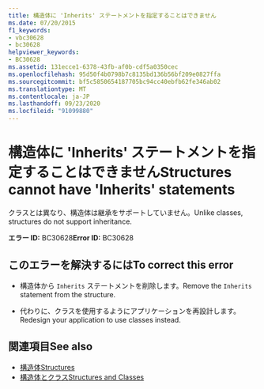 ```yaml
---
title: 構造体に 'Inherits' ステートメントを指定することはできません
ms.date: 07/20/2015
f1_keywords:
- vbc30628
- bc30628
helpviewer_keywords:
- BC30628
ms.assetid: 131ecce1-6378-43fb-af0b-cdf5a0350cec
ms.openlocfilehash: 95d50f4b0798b7c8135bd136b56bf209e0827ffa
ms.sourcegitcommit: bf5c5850654187705bc94cc40ebfb62fe346ab02
ms.translationtype: MT
ms.contentlocale: ja-JP
ms.lasthandoff: 09/23/2020
ms.locfileid: "91099880"
---
```

# <a name="structures-cannot-have-inherits-statements"></a><span data-ttu-id="3615e-102">構造体に 'Inherits' ステートメントを指定することはできません</span><span class="sxs-lookup"><span data-stu-id="3615e-102">Structures cannot have 'Inherits' statements</span></span>

<span data-ttu-id="3615e-103">クラスとは異なり、構造体は継承をサポートしていません。</span><span class="sxs-lookup"><span data-stu-id="3615e-103">Unlike classes, structures do not support inheritance.</span></span>  
  
 <span data-ttu-id="3615e-104">**エラー ID:** BC30628</span><span class="sxs-lookup"><span data-stu-id="3615e-104">**Error ID:** BC30628</span></span>  
  
## <a name="to-correct-this-error"></a><span data-ttu-id="3615e-105">このエラーを解決するには</span><span class="sxs-lookup"><span data-stu-id="3615e-105">To correct this error</span></span>  
  
- <span data-ttu-id="3615e-106">構造体から `Inherits` ステートメントを削除します。</span><span class="sxs-lookup"><span data-stu-id="3615e-106">Remove the `Inherits` statement from the structure.</span></span>  
  
- <span data-ttu-id="3615e-107">代わりに、クラスを使用するようにアプリケーションを再設計します。</span><span class="sxs-lookup"><span data-stu-id="3615e-107">Redesign your application to use classes instead.</span></span>  
  
## <a name="see-also"></a><span data-ttu-id="3615e-108">関連項目</span><span class="sxs-lookup"><span data-stu-id="3615e-108">See also</span></span>

- [<span data-ttu-id="3615e-109">構造体</span><span class="sxs-lookup"><span data-stu-id="3615e-109">Structures</span></span>](../programming-guide/language-features/data-types/structures.md)
- [<span data-ttu-id="3615e-110">構造体とクラス</span><span class="sxs-lookup"><span data-stu-id="3615e-110">Structures and Classes</span></span>](../programming-guide/language-features/data-types/structures-and-classes.md)

